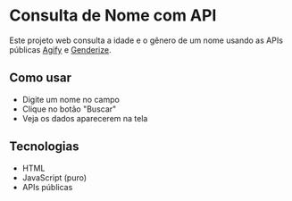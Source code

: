 # Consulta de Nome com API

Este projeto web consulta a idade e o gênero de um nome usando as APIs públicas [Agify](https://agify.io) e [Genderize](https://genderize.io).

## Como usar
- Digite um nome no campo
- Clique no botão "Buscar"
- Veja os dados aparecerem na tela

## Tecnologias
- HTML
- JavaScript (puro)
- APIs públicas
